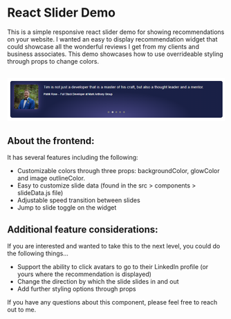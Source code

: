 # React Slider Demo

This is a simple responsive react slider demo for showing recommendations on your website. I wanted an easy to display recommendation widget that could showcase all the wonderful reviews I get from my clients and business associates. This demo showcases how to use overrideable styling through props to change colors.<br/><br/>

![Preview](./public/recommendation-preview.png)
<br/>

## About the frontend:

It has several features including the following:

- Customizable colors through three props: backgroundColor, glowColor and image outlineColor.
- Easy to customize slide data (found in the src > components > slideData.js file)
- Adjustable speed transition between slides
- Jump to slide toggle on the widget

## Additional feature considerations:

If you are interested and wanted to take this to the next level, you could do the following things...

- Support the ability to click avatars to go to their LinkedIn profile (or yours where the recommendation is displayed)
- Change the direction by which the slide slides in and out
- Add further styling options through props

If you have any questions about this component, please feel free to reach out to me.

